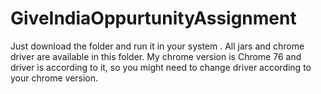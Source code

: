 # GiveIndiaOppurtunityAssignment
Just download the folder and run it in your system . All jars and chrome driver are available in this folder. My chrome version is Chrome 76 and driver is according to it, so you might need to change driver according to your chrome version.
